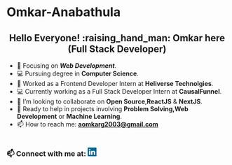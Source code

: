 # Omkar-Anabathula
<h2 align="center">Hello Everyone! :raising_hand_man: Omkar here (Full Stack Developer) </h2>


- :orange_book: Focusing on ***Web Development***.
- :computer: Pursuing degree in **Computer Science**.
- :telescope: Worked as a Frontend Developer Intern at **Heliverse Technolgies**.
- 💻 Currently working as a Full Stack Developer Intern at **CausalFunnel**.
- :two_men_holding_hands: I’m looking to collaborate on **Open Source**,**ReactJS** & **NextJS**.
- 💁 Ready to help in projects involving **Problem Solving,Web Development** or **Machine Learning**.
- 📫 How to reach me: **aomkarg2003@gmail.com**
<h1></h1>



</a>
<span>
  <h3 >📫 Connect with me at: <a href="https://www.linkedin.com/in/omkar-a-770457134/"><img width=20px src="linkedin.svg" width=40></a></h3>
  
 </span>
  &nbsp&nbsp
 
 
